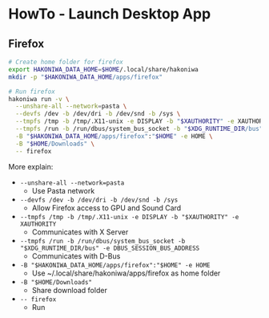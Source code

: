 # HowTo - Launch Desktop App

## Firefox

```sh
# Create home folder for firefox
export HAKONIWA_DATA_HOME=$HOME/.local/share/hakoniwa
mkdir -p "$HAKONIWA_DATA_HOME/apps/firefox"

# Run firefox
hakoniwa run -v \
  --unshare-all --network=pasta \
  --devfs /dev -b /dev/dri -b /dev/snd -b /sys \
  --tmpfs /tmp -b /tmp/.X11-unix -e DISPLAY -b "$XAUTHORITY" -e XAUTHORITY \
  --tmpfs /run -b /run/dbus/system_bus_socket -b "$XDG_RUNTIME_DIR/bus" -e DBUS_SESSION_BUS_ADDRESS \
  -B "$HAKONIWA_DATA_HOME/apps/firefox":"$HOME" -e HOME \
  -B "$HOME/Downloads" \
  -- firefox
```

More explain:

- `--unshare-all --network=pasta`
  - Use Pasta network
- `--devfs /dev -b /dev/dri -b /dev/snd -b /sys`
  - Allow Firefox access to GPU and Sound Card
- `--tmpfs /tmp -b /tmp/.X11-unix -e DISPLAY -b "$XAUTHORITY" -e XAUTHORITY`
  - Communicates with X Server
- `--tmpfs /run -b /run/dbus/system_bus_socket -b "$XDG_RUNTIME_DIR/bus" -e DBUS_SESSION_BUS_ADDRESS`
  - Communicates with D-Bus
- `-B "$HAKONIWA_DATA_HOME/apps/firefox":"$HOME" -e HOME`
  - Use ~/.local/share/hakoniwa/apps/firefox as home folder
- `-B "$HOME/Downloads"`
  - Share download folder
- `-- firefox`
  - Run

